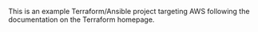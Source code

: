 This is an example Terraform/Ansible project targeting AWS following the documentation on the Terraform homepage.


